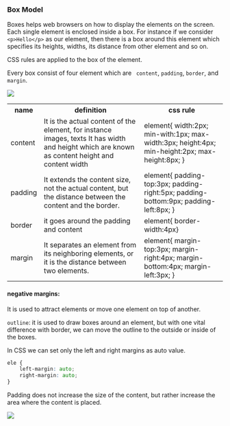 ### Box Model

Boxes helps web browsers on how to display the elements on the screen.
Each single element is enclosed inside a box. For instance if we consider `<p>Hello</p>` as our element, then there is a box around this element which specifies its heights, widths, its distance from other element and so on.

CSS rules are applied to the box of the element.

Every box consist of four element which are ` content`, `padding`, `border`, and `margin`.

<img src="./assets/detail.png">

<table>
      <tr>
        <th>name</th>
        <th>definition</th>
        <th>css rule</th>
      </tr>
      <tr>
        <td>content</td>
        <td>
          It is the actual content of the element, for instance images, texts It
          has width and height which are known as content height and content
          width
        </td>
          <td>
          element{ width:2px; min-with:1px; max-width:3px; height:4px;
          min-height:2px; max-height:8px; }
        </td>
        </tr>
        <tr>
      </tr>
      <tr>
        <td>padding</td>
        <td>
          It extends the content size, not the actual content, but the distance
          between the content and the border.
        </td>
        <td>
          element{ padding-top:3px; padding-right:5px; padding-bottom:9px;
          padding-left:8px; }
        </td>
      </tr>
      <tr>
        <td>border</td>
        <td>it goes around the padding and content</td>
        <td>element{ border-width:4px}</td>
      </tr>
      <tr>
        <td>margin</td>
        <td>
          It separates an element from its neighboring elements, or it is the
          distance between two elements.
        </td>
        <td>
         element{ margin-top:3px; margin-right:4px; margin-bottom:4px;
          margin-left:3px; }
        </td>
      </tr>

<table>

#### negative margins:

It is used to attract elements or move one element on top of another.

`outline`: it is used to draw boxes around an element, but with one vital difference with border, we can move the outline to the outside or inside of the boxes.

In CSS we can set only the left and right margins as auto value.

```css
ele {
	left-margin: auto;
	right-margin: auto;
}
```

Padding does not increase the size of the content, but rather increase the area where the content is placed.

<img src="./assets/box.png">

